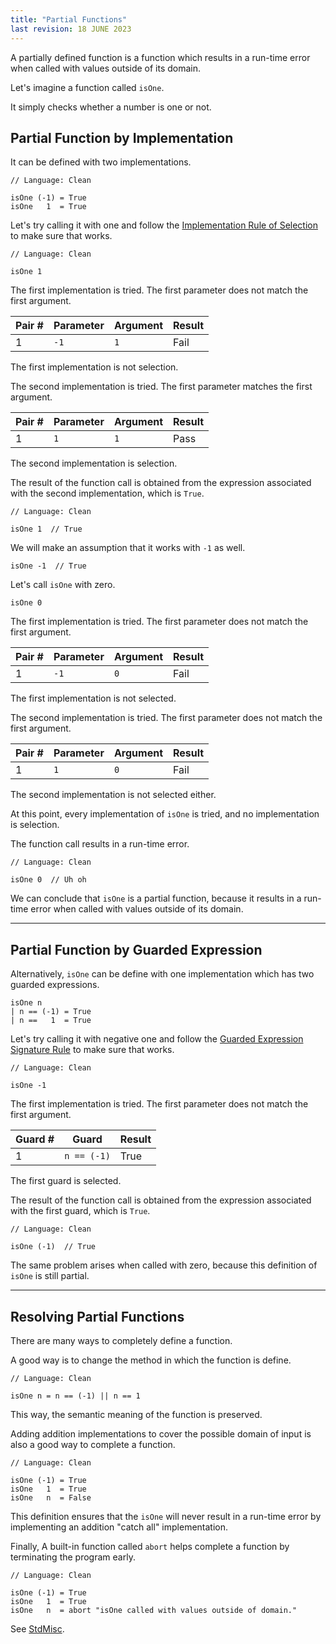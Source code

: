 ```yaml
---
title: "Partial Functions"
last revision: 18 JUNE 2023
---
```


A partially defined function is a function which results in a run-time error when called with values outside of its domain.

Let's imagine a function called `isOne`.

It simply checks whether a number is one or not.

## Partial Function by Implementation

It can be defined with two implementations.

```
// Language: Clean

isOne (-1) = True
isOne   1  = True
```

Let's try calling it with one and follow the [Implementation Rule of Selection](Functions/Function%20Implementation%20Rules.md#Implementation%20Rule%20of%20Selection) to make sure that works.

```
// Language: Clean

isOne 1
```

The first implementation is tried.
The first parameter does not match the first argument.

| Pair # | Parameter | Argument | Result |
| ------ | --------- | -------- | ------ |
| 1      | `-1`      | `1`      | Fail   |

The first implementation is not selection.

The second implementation is tried.
The first parameter matches the first argument.

| Pair # | Parameter | Argument | Result |
| ------ | --------- | -------- | ------ |
| 1      | `1`       | `1`      | Pass   |

The second implementation is selection.

The result of the function call is obtained from the expression associated with the second implementation, which is `True`.

```
// Language: Clean

isOne 1  // True
```

We will make an assumption that it works with  `-1` as well.

```
isOne -1  // True
```

Let's call `isOne` with zero.

```
isOne 0
```

The first implementation is tried.
The first parameter does not match the first argument.

| Pair # | Parameter | Argument | Result |
| ------ | --------- | -------- | ------ |
| 1      | `-1`      | `0`      | Fail   |

The first implementation is not selected.

The second implementation is tried.
The first parameter does not match the first argument.

| Pair # | Parameter | Argument | Result |
| ------ | --------- | -------- | ------ |
| 1      | `1`       | `0`      | Fail   |

The second implementation is not selected either.

At this point, every implementation of `isOne` is tried, and no implementation is selection.

The function call results in a run-time error.

```
// Language: Clean

isOne 0  // Uh oh
```

We can conclude that `isOne` is a partial function, because it results in a run-time error when called with values outside of its domain.

---

## Partial Function by Guarded Expression

Alternatively, `isOne` can be define with one implementation which has two guarded expressions.

```
isOne n
| n == (-1) = True
| n ==   1  = True
```

Let's try calling it with negative one and follow the [Guarded Expression Signature Rule](Functions/Guarded%20Expression%20Rules.md#Guarded%20Expression%20Signature%20Rule) to make sure that works.

```
// Language: Clean

isOne -1
```

The first implementation is tried.
The first parameter does not match the first argument.

| Guard # | Guard       | Result |
| ------- | ----------- | ------ |
| 1       | `n == (-1)` | True   |

The first guard is selected.

The result of the function call is obtained from the expression associated with the first guard, which is `True`.

```
// Language: Clean

isOne (-1)  // True
```

The same problem arises when called with zero, because this definition of `isOne` is still partial.

---

## Resolving Partial Functions

There are many ways to completely define a function.

A good way is to change the method in which the function is define.

```
// Language: Clean

isOne n = n == (-1) || n == 1
```

This way, the semantic meaning of the function is preserved.

Adding addition implementations to cover the possible domain of input is also a good way to complete a function.

```
// Language: Clean

isOne (-1) = True
isOne   1  = True
isOne   n  = False
```

This definition ensures that the `isOne` will never result in a run-time error by implementing an addition "catch all" implementation.

Finally, A built-in function called `abort` helps complete a function by terminating the program early.

```
// Language: Clean

isOne (-1) = True
isOne   1  = True
isOne   n  = abort "isOne called with values outside of domain."
```

See [StdMisc](appendix-a/StdMisc.md).